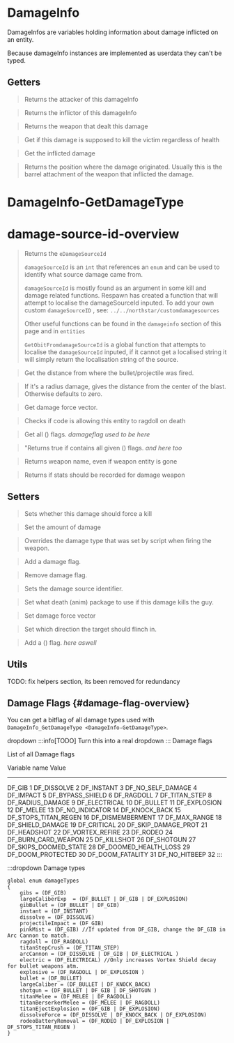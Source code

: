 # DamageInfo

DamageInfos are variables holding information about damage inflicted on
an entity.

Because damageInfo instances are implemented as userdata they can\'t be
typed.

## Getters

> Returns the attacker of this damageInfo

> Returns the inflictor of this damageInfo

> Returns the weapon that dealt this damage

> Get if this damage is supposed to kill the victim regardless of health

> Get the inflicted damage

> Returns the position where the damage originated. Usually this is the
> barrel attachment of the weapon that inflicted the damage.

# DamageInfo-GetDamageType

# damage-source-id-overview

> Returns the `eDamageSourceId`
>
> `damageSourceId` is an `int` that references an `enum` and can be used
> to identify what source damage came from.
>
> `damageSourceId` is mostly found as an argument in some kill and
> damage related functions. Respawn has created a function that will
> attempt to localise the damageSourceId inputed. To add your own custom
> `damageSourceID` , see:
> `../../northstar/customdamagesources` 
>
> Other useful functions can be found in the `damageinfo` section of
> this page and in `entities` 
>
> `GetObitFromdamageSourceId` is a global function that attempts to
> localise the `damageSourceId` inputed, if it cannot get a localised
> string it will simply return the localisation string of the source.

> Get the distance from where the bullet/projectile was fired.

> If it\'s a radius damage, gives the distance from the center of the
> blast. Otherwise defaults to zero.

> Get damage force vector.

> Checks if code is allowing this entity to ragdoll on death

> Get all () flags. *damageflag used to be here*

> \"Returns true if contains all given () flags. *and here too*

> Returns weapon name, even if weapon entity is gone

> Returns if stats should be recorded for damage weapon

## Setters

> Sets whether this damage should force a kill

> Set the amount of damage

> Overrides the damage type that was set by script when firing the
> weapon.

> Add a damage flag.

> Remove damage flag.

> Sets the damage source identifier.

> Set what death (anim) package to use if this damage kills the guy.

> Set damage force vector

> Set which direction the target should flinch in.

> Add a () flag. *here aswell*

## Utils

TODO: fix helpers section, its been removed for redundancy

## Damage Flags {#damage-flag-overview}

You can get a bitflag of all damage types used with
`DamageInfo_GetDamageType <DamageInfo-GetDamageType>`.

dropdown 
:::info[TODO]
Turn this into a real dropdown
:::
Damage flags


List of all Damage flags

  Variable name           Value
  ----------------------- -------
  DF_GIB                  1
  DF_DISSOLVE             2
  DF_INSTANT              3
  DF_NO_SELF_DAMAGE       4
  DF_IMPACT               5
  DF_BYPASS_SHIELD        6
  DF_RAGDOLL              7
  DF_TITAN_STEP           8
  DF_RADIUS_DAMAGE        9
  DF_ELECTRICAL           10
  DF_BULLET               11
  DF_EXPLOSION            12
  DF_MELEE                13
  DF_NO_INDICATOR         14
  DF_KNOCK_BACK           15
  DF_STOPS_TITAN_REGEN    16
  DF_DISMEMBERMENT        17
  DF_MAX_RANGE            18
  DF_SHIELD_DAMAGE        19
  DF_CRITICAL             20
  DF_SKIP_DAMAGE_PROT     21
  DF_HEADSHOT             22
  DF_VORTEX_REFIRE        23
  DF_RODEO                24
  DF_BURN_CARD_WEAPON     25
  DF_KILLSHOT             26
  DF_SHOTGUN              27
  DF_SKIPS_DOOMED_STATE   28
  DF_DOOMED_HEALTH_LOSS   29
  DF_DOOM_PROTECTED       30
  DF_DOOM_FATALITY        31
  DF_NO_HITBEEP           32
:::

:::dropdown
Damage types

``` 
global enum damageTypes
{
    gibs = (DF_GIB)
    largeCaliberExp  = (DF_BULLET | DF_GIB | DF_EXPLOSION)
    gibBullet = (DF_BULLET | DF_GIB)
    instant = (DF_INSTANT)
    dissolve = (DF_DISSOLVE)
    projectileImpact = (DF_GIB)
    pinkMist = (DF_GIB) //If updated from DF_GIB, change the DF_GIB in Arc Cannon to match.
    ragdoll = (DF_RAGDOLL)
    titanStepCrush = (DF_TITAN_STEP)
    arcCannon = (DF_DISSOLVE | DF_GIB | DF_ELECTRICAL )
    electric = (DF_ELECTRICAL) //Only increases Vortex Shield decay for bullet weapons atm.
    explosive = (DF_RAGDOLL | DF_EXPLOSION )
    bullet = (DF_BULLET)
    largeCaliber = (DF_BULLET | DF_KNOCK_BACK)
    shotgun = (DF_BULLET | DF_GIB | DF_SHOTGUN )
    titanMelee = (DF_MELEE | DF_RAGDOLL)
    titanBerserkerMelee = (DF_MELEE | DF_RAGDOLL)
    titanEjectExplosion = (DF_GIB | DF_EXPLOSION)
    dissolveForce = (DF_DISSOLVE | DF_KNOCK_BACK | DF_EXPLOSION)
    rodeoBatteryRemoval = (DF_RODEO | DF_EXPLOSION | DF_STOPS_TITAN_REGEN )
}
```

